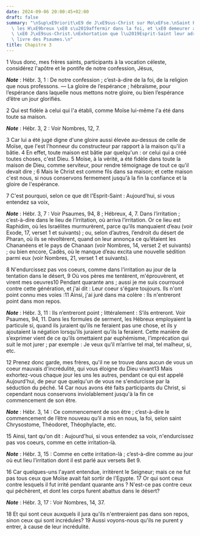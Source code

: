 ```yaml
---
date: 2024-09-06 20:00:45+02:00
draft: false
summary: "\nSup\xE9riorit\xE9 de J\xE9sus-Christ sur Mo\xEFse.\nSaint Paul exhorte\
  \ les H\xE9breux \xE0 s\u2019affermir dans la foi, et \xE0 demeurer attach\xE9s\
  \ \xE0 J\xE9sus-Christ.\nExhortation que l\u2019Esprit-Saint leur adresse dans le\
  \ livre des Psaumes.\n"
title: Chapitre 3
---
```





1 Vous donc, mes frères saints, participants à la vocation céleste, considérez l'apôtre et le pontife de notre confession, Jésus,

***Note*** :  Hébr. 3, 1 : De notre confession ; c’est-à-dire de la foi, de la religion que nous professons. ― La gloire de l’espérance ; hébraïsme, pour l’espérance dans laquelle nous mettons notre gloire, ou bien l’espérance d’être un jour glorifiés.

2 Qui est fidèle à celui qui l'a établi, comme Moïse lui-même l'a été dans toute sa maison.

***Note*** :  Hébr. 3, 2 : Voir Nombres, 12, 7.

3 Car lui a été jugé digne d'une gloire aussi élevée au-dessus de celle de Moïse, que l'est l'honneur du constructeur par rapport à la maison qu'il a bâtie. 4 En effet, toute maison est bâtie par quelqu'un : or celui qui a créé toutes choses, c'est Dieu. 5 Moïse, à la vérité, a été fidèle dans toute la maison de Dieu, comme serviteur, pour rendre témoignage de tout ce qu'il devait dire ; 6 Mais le Christ est comme fils dans sa maison; et cette maison c'est nous, si nous conservons fermement jusqu'à la fin la confiance et la gloire de l'espérance.


7 C'est pourquoi, selon ce que dit l'Esprit-Saint : Aujourd'hui, si vous entendez sa voix,

***Note*** :  Hébr. 3, 7 : Voir Psaumes, 94, 8 ; Hébreux, 4, 7. Dans l’irritation ; c’est-à-dire dans le lieu de l’irritation, où arriva l’irritation. Or ce lieu est Raphidim, où les Israélites murmurèrent, parce qu’ils manquaient d’eau (voir Exode, 17, verset 1 et suivants) ; ou, selon d’autres, l’endroit du désert de Pharan, où ils se révoltèrent, quand on leur annonça ce qu’étaient les Chananéens et le pays de Chanaan (voir Nombres, 14, verset 2 et suivants) ; ou bien encore, Cadès, où le manque d’eau excita une nouvelle sédition parmi eux (voir Nombres, 21, verset 1 et suivants).

8 N'endurcissez pas vos coeurs, comme dans l'irritation au jour de la tentation dans le désert, 9 Où vos pères me tentèrent, m'éprouvèrent, et virent mes oeuvres10 Pendant quarante ans ; aussi je me suis courroucé contre cette génération, et j'ai dit : Leur coeur s'égare toujours. Ils n'ont point connu mes voies :11 Ainsi, j'ai juré dans ma colère : Ils n'entreront point dans mon repos.

***Note*** :  Hébr. 3, 11 : Ils n’entreront point ; littéralement : S’ils entreront. Voir Psaumes, 94, 11. Dans les formules de serment, les Hébreux employaient la particule si, quand ils juraient qu’ils ne feraient pas une chose, et ils y ajoutaient la négation lorsqu’ils juraient qu’ils la feraient. Cette manière de s’exprimer vient de ce qu’ils omettaient par euphémisme, l’imprécation qui suit le mot jurer ; par exemple : Je veux qu’il m’arrive tel mal, tel malheur, si, etc.

12 Prenez donc garde, mes frères, qu'il ne se trouve dans aucun de vous un coeur mauvais d'incrédulité, qui vous éloigne du Dieu vivant13 Mais exhortez-vous chaque jour les uns les autres, pendant ce qui est appelé Aujourd'hui, de peur que quelqu'un de vous ne s'endurcisse par la séduction du péché. 14 Car nous avons été faits participants du Christ, si cependant nous conservons inviolablement jusqu'à la fin ce commencement de son être.

***Note*** :  Hébr. 3, 14 : Ce commencement de son être ; c’est-à-dire le commencement de l’être nouveau qu’il a mis en nous, la foi, selon saint Chrysostome, Théodoret, Théophylacte, etc.

15 Ainsi, tant qu'on dit : Aujourd'hui, si vous entendez sa voix, n'endurcissez pas vos coeurs, comme en cette irritation-là.

***Note*** :  Hébr. 3, 15 : Comme en cette irritation-là ; c’est-à-dire comme au jour où eut lieu l’irritation dont il est parlé aux versets 8et 9.

16 Car quelques-uns l'ayant entendue, irritèrent le Seigneur; mais ce ne fut pas tous ceux que Moïse avait fait sortir de l'Egypte. 17 Or qui sont ceux contre lesquels il fut irrité pendant quarante ans ? N'est-ce pas contre ceux qui péchèrent, et dont les corps furent abattus dans le désert?

***Note*** :  Hébr. 3, 17 : Voir Nombres, 14, 37.

18 Et qui sont ceux auxquels il jura qu'ils n'entreraient pas dans son repos, sinon ceux qui sont incrédules? 19 Aussi voyons-nous qu'ils ne purent y entrer, à cause de leur incrédulité.

